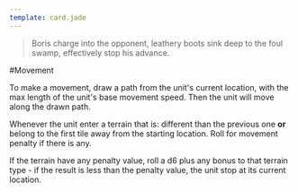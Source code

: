 ```yaml
---
template: card.jade
---
```


> Boris charge into the opponent, leathery boots sink deep to the foul swamp,
effectively stop his advance.

#Movement

To make a movement, draw a path from the unit's current location, with the
max length of the unit's base movement speed. Then the unit will move along
the drawn path.

Whenever the unit enter a terrain that is: different than the previous one
__or__ belong to the first tile away from the starting location.
Roll for movement penalty if there is any.

If the terrain have any penalty value, roll a d6 plus any bonus to that
terrain type - if the result is less than the penalty value, the unit stop
at its current location.

